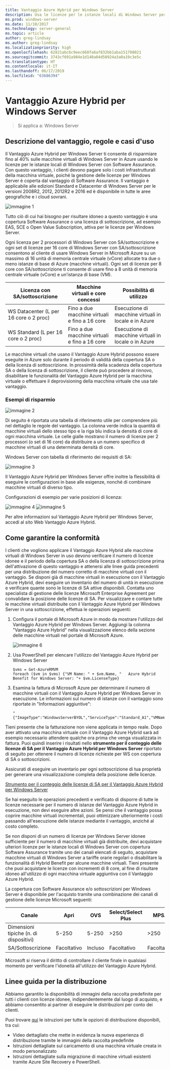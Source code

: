 ```yaml
---
title: Vantaggio Azure Hybrid per Windows Server
description: Usa le licenze per le istanze locali di Windows Server per eseguire il salvataggio in macchine virtuali di Azure
ms.prod: windows-server
ms.date: 11/10/2017
ms.technology: server-general
ms.topic: article
author: greg-lindsay
ms.author: greg-lindsay
ms.localizationpriority: high
ms.openlocfilehash: 62821abc6c9eec660fa6af832bb1aba151708021
ms.sourcegitcommit: 3743cf691a984e1d140a04d50924a3a0a19c3e5c
ms.translationtype: HT
ms.contentlocale: it-IT
ms.lasthandoff: 06/17/2019
ms.locfileid: "63686394"
---
```

# <a name="azure-hybrid-benefit-for-windows-server"></a>Vantaggio Azure Hybrid per Windows Server

>Si applica a: Windows Server

## <a name="benefit-description-rules-and-use-cases"></a>Descrizione del vantaggio, regole e casi d'uso

Il Vantaggio Azure Hybrid per Windows Server ti consente di risparmiare fino al 40% sulle macchine virtuali di Windows Server in Azure usando le licenze per le istanze locali di Windows Server con Software Assurance.  Con questo vantaggio, i clienti devono pagare solo i costi infrastrutturali della macchina virtuale, poiché la gestione delle licenze per Windows Server è coperta dal vantaggio di Software Assurance.  Il vantaggio è applicabile alle edizioni Standard e Datacenter di Windows Server per le versioni 2008R2, 2012, 2012R2 e 2016  ed è disponibile in tutte le aree geografiche e i cloud sovrani.


![immagine 1](media/ahb01.png)

Tutto ciò di cui hai bisogno per risultare idoneo a questo vantaggio è una copertura Software Assurance o una licenza di sottoscrizione, ad esempio EAS, SCE o Open Value Subscription, attiva per le licenze per Windows Server.  

Ogni licenza per 2 processori di Windows Server con SA/sottoscrizione e ogni set di licenze per 16 core di Windows Server con SA/sottoscrizione consentono al cliente di usare Windows Server in Microsoft Azure su un massimo di 16 unità di memoria centrale virtuale (vCore) allocate tra due o meno istanze di base di Azure (macchine virtuali). Ogni set di licenze per 8 core con SA/sottoscrizione ti consente di usare fino a 8 unità di memoria centrale virtuale (vCore) e un'istanza di base (VM).

| Licenza con SA/sottoscrizione            | Macchine virtuali e core concessi            | Possibilità di utilizzo                                |
|-----------------------------------------|----------------------------------|-----------------------------------------------------|
| WS Datacenter (L per 16 core o 2 proc)  | Fino a due macchine virtuali e fino a 16 core | Esecuzione di macchine virtuali in locale e in Azure  |
| WS Standard (L per 16 core o 2 proc)    | Fino a due macchine virtuali e fino a 16 core | Esecuzione di macchine virtuali in locale o in Azure |

Le macchine virtuali che usano il Vantaggio Azure Hybrid possono essere eseguite in Azure solo durante il periodo di validità della copertura SA o della licenza di sottoscrizione. In prossimità della scadenza della copertura SA o della licenza di sottoscrizione, il cliente può procedere al rinnovo, disabilitare le funzionalità del Vantaggio Azure Hybrid per la macchina virtuale o effettuare il deprovisioning della macchina virtuale che usa tale vantaggio. 

### <a name="savings-examples"></a>Esempi di risparmio 

![immagine 2](media/ahb02.png)
 
Di seguito è riportata una tabella di riferimento utile per comprendere più nel dettaglio le regole del vantaggio. La colonna verde indica la quantità di macchine virtuali dello stesso tipo e la riga blu indica la densità di core di ogni macchina virtuale. Le celle gialle mostrano il numero di licenze per 2 processori (o set di 16 core) da distribuire a un numero specifico di macchine virtuali di una determinata densità di core. 

Windows Server con tabella di riferimento dei requisiti di SA:

![immagine 3](media/ahb03.png)
 
Il Vantaggio Azure Hybrid per Windows Server offre inoltre la flessibilità di eseguire le configurazioni in base alle esigenze, nonché di combinare macchine virtuali di diverso tipo.

Configurazioni di esempio per varie posizioni di licenza:

![immagine 4](media/ahb04.png)
![immagine 5](media/ahb05.png)

 
Per altre informazioni sul Vantaggio Azure Hybrid per Windows Server, accedi al sito Web Vantaggio Azure Hybrid.

## <a name="how-to-maintain-compliance"></a>Come garantire la conformità

I clienti che vogliono applicare il Vantaggio Azure Hybrid alle macchine virtuali di Windows Server in uso devono verificare il numero di licenze idonee e il periodo della copertura SA o della licenza di sottoscrizione prima dell'attivazione di questo vantaggio e attenersi alle linee guida precedenti per una distribuzione del numero corretto di macchine virtuali con il vantaggio. Se disponi già di macchine virtuali in esecuzione con il Vantaggio Azure Hybrid, devi eseguire un inventario del numero di unità in esecuzione e verificare quante sono le licenze di SA attive disponibili.  Contatta uno specialista di gestione delle licenze Microsoft Enterprise Agreement per convalidare la posizione delle licenze di SA.
Per visualizzare e contare tutte le macchine virtuali distribuite con il Vantaggio Azure Hybrid per Windows Server in una sottoscrizione, effettua le operazioni seguenti:

1. Configura il portale di Microsoft Azure in modo da mostrare l'utilizzo del Vantaggio Azure Hybrid per Windows Server. Aggiungi la colonna "Vantaggio Azure Hybrid" nella visualizzazione elenco della sezione delle macchine virtuali nel portale di Microsoft Azure. 

    ![immagine 6](media/ahb06.png)

2.  Usa PowerShell per elencare l'utilizzo del Vantaggio Azure Hybrid per Windows Server

    ```
    $vms = Get-AzureRMVM 
    foreach ($vm in $vms) {"VM Name: " + $vm.Name, "   Azure Hybrid Benefit for Windows Server: "+ $vm.LicenseType}
    ```

3.  Esamina la fattura di Microsoft Azure per determinare il numero di macchine virtuali con il Vantaggio Azure Hybrid per Windows Server in esecuzione. Le informazioni sul numero di istanze con il vantaggio sono riportate in "Informazioni aggiuntive":

    ```
    "{"ImageType":"WindowsServerBYOL","ServiceType":"Standard_A1","VMName":"","UsageType":"ComputeHR"}" 
    ```

Tieni presente che la fatturazione non viene applicata in tempo reale. Dopo aver attivato una macchina virtuale con il Vantaggio Azure Hybrid sarà ad esempio necessario attendere qualche ora prima che venga visualizzata in fattura.
Puoi quindi inserire i risultati nello **strumento per il conteggio delle licenze di SA per il Vantaggio Azure Hybrid per Windows Server** riportato di seguito per ottenere il numero di licenze richieste per WS con copertura di SA o sottoscrizioni.

Assicurati di eseguire un inventario per ogni sottoscrizione di tua proprietà per generare una visualizzazione completa della posizione delle licenze.

[Strumento per il conteggio delle licenze di SA per il Vantaggio Azure Hybrid per Windows Server](http://download.microsoft.com/download/7/1/2/712FEFF0-155C-4ABF-96C0-CE4EC4DB0516/Azure_Hybrid_Benefit_Windows_Server_SA_Count_Tool.xlsx)

Se hai eseguito le operazioni precedenti e verificato di disporre di tutte le licenze necessarie per il numero di istanze del Vantaggio Azure Hybrid in esecuzione, non devi eseguire altre azioni. Se pensi che il vantaggio possa coprire macchine virtuali incrementali, puoi ottimizzare ulteriormente i costi passando all'esecuzione delle istanze mediante il vantaggio, anziché al costo completo.

Se non disponi di un numero di licenze per Windows Server idonee sufficiente per il numero di macchine virtuali già distribuite, devi acquistare ulteriori licenze per le istanze locali di Windows Server con copertura Software Assurance tramite uno dei canali elencati di seguito, acquistare macchine virtuali di Windows Server a tariffe orarie regolari o disabilitare la funzionalità di Hybrid Benefit per alcune macchine virtuali. Tieni presente che puoi acquistare le licenze con incrementi di 8 core, al fine di risultare idoneo all'utilizzo di ogni macchina virtuale aggiuntiva con il Vantaggio Azure Hybrid. 

La copertura con Software Assurance e/o sottoscrizioni per Windows Server è disponibile per l'acquisto tramite una combinazione dei canali di gestione delle licenze Microsoft seguenti:

| Canale                      | Apri     | OVS      | Select/Select Plus  | MPSA       | EA/EAS   |
|------------------------------|----------|----------|-----------------------|-----------|----------|
| Dimensioni tipiche (n. di dispositivi)  | 5-250    | 5-250    | >250                  | >250      | >500     |
| SA/Sottoscrizione            | Facoltativo | Incluso | Facoltativo              | Facoltativo  | Incluso |

Microsoft si riserva il diritto di controllare il cliente finale in qualsiasi momento per verificare l'idoneità all'utilizzo del Vantaggio Azure Hybrid. 

## <a name="deployment-guidance"></a>Linee guida per la distribuzione 

Abbiamo garantito la disponibilità di immagini della raccolta predefinite per tutti i clienti con licenze idonee, indipendentemente dal luogo di acquisto, e abbiamo consentito ai partner di eseguire le distribuzioni per conto dei clienti. 

Puoi trovare [qui](https://azure.microsoft.com/pricing/hybrid-use-benefit/) le istruzioni per tutte le opzioni di distribuzione disponibili, tra cui: 
-   Video dettagliato che mette in evidenza la nuova esperienza di distribuzione tramite le immagini della raccolta predefinite
-   Istruzioni dettagliate sul caricamento di una macchina virtuale creata in modo personalizzato 
-   Istruzioni dettagliate sulla migrazione di macchine virtuali esistenti tramite Azure Site Recovery e PowerShell. 
